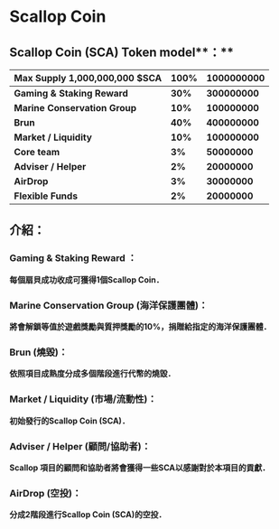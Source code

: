 # Scallop Coin

## **Scallop Coin \(SCA\)** Token model**：** 

| Max Supply **1,000,000,000 $SCA** | **100%** | **1000000000** |
| :--- | :--- | :--- |
| **Gaming & Staking Reward** | **30%** | **300000000** |
| **Marine Conservation Group** | **10%** | **100000000** |
| **Brun** | **40%** | **400000000** |
| **Market / Liquidity** | **10%** | **100000000** |
| **Core team** | **3%** | **50000000** |
| **Adviser / Helper** | **2%** | **20000000** |
| **AirDrop** | **3%** | **30000000** |
| **Flexible Funds** | **2%** | **20000000** |

## **介紹：**

### **Gaming & Staking Reward ：** 

**每個扇貝成功收成可獲得1個Scallop Coin．**  


### **Marine Conservation Group \(海洋保護團體\)：** 

**將會解鎖等值於遊戲獎勵與質押獎勵的10%，捐贈給指定的海洋保護團體．**  


### **Brun \(燒毀\)：** 

**依照項目成熟度分成多個階段進行代幣的燒毀．**  


### **Market / Liquidity \(市場/流動性\)：** 

**初始發行的Scallop Coin \(SCA\)．**  


### **Adviser / Helper \(顧問/協助者\)：** 

**Scallop 項目的顧問和協助者將會獲得一些SCA以感謝對於本項目的貢獻．**  


### **AirDrop \(空投\)：** 

**分成2階段進行Scallop Coin \(SCA\)的空投．**  


